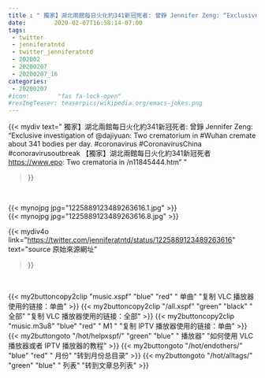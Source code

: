 ```yaml
---
title : " 獨家】湖北兩館每日火化約341新冠死者: 曾錚 Jennifer Zeng: “Exclusive investigation of @dajiyuan: Two crematorium in #Wuhan cremate about 341 bodies per day. #coronavirus #CoronavirusChina #conoravirusoutbreak&#10;【獨家】湖北兩館每日火化約341新冠死者 https://www.epo: Two crematoria in /n11845444.htm”  "
date:        2020-02-07T16:58:14-07:00
tags:
 - twitter
 - jenniferatntd
 - twitter_jenniferatntd
 - 202002
 - 20200207
 - 20200207_16
categories:
 - 20200207
#icon:        "fas fa-lock-open"
#resImgTeaser: teaserpics/wikipedia.org/emacs-jokes.png
---
```


{{< mydiv text=" 獨家】湖北兩館每日火化約341新冠死者: 曾錚 Jennifer Zeng: “Exclusive investigation of @dajiyuan: Two crematorium in #Wuhan cremate about 341 bodies per day. #coronavirus #CoronavirusChina #conoravirusoutbreak&#10;【獨家】湖北兩館每日火化約341新冠死者 https://www.epo: Two crematoria in /n11845444.htm”  "
>}}
<br>


 {{< mynojpg jpg="1225889123489263616.1.jpg" >}}<br> 
 {{< mynojpg jpg="1225889123489263616.8.jpg" >}}<br> 



{{< mydiv4o link="https://twitter.com/jenniferatntd/status/1225889123489263616"
text="source 原始來源網址"
>}}


<br>





{{< my2buttoncopy2clip "music.xspf"        "blue"   "red"    " 单曲"  "复制 VLC 播放器使用的链接：单曲" >}} {{< my2buttoncopy2clip "/all.xspf"         "green"  "black"  " 全部"  "复制 VLC 播放器使用的链接：全部" >}} {{< my2buttoncopy2clip "music.m3u8"        "blue"   "red"    " M1 "    "复制 IPTV 播放器使用的链接：单曲" >}} {{< my2buttongoto      "/hot/helpxspf/"    "green"  "blue"   " 播放器" "如何使用 VLC 播放器或者 IPTV 播放器的教程" >}} {{< my2buttongoto      "/hot/endothers/"   "blue"   "red"    " 月份"   "转到月份总目录" >}} {{< my2buttongoto      "/hot/alltags/"     "green"  "blue"   " 列表"   "转到文章总列表" >}} 

